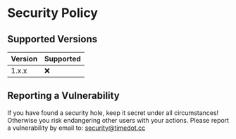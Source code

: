 # Security Policy

## Supported Versions


| Version | Supported          |
| ------- | ------------------ |
| 1.x.x  | :x: |

## Reporting a Vulnerability

If you have found a security hole, keep it secret under all circumstances! Otherwise you risk endangering other users with your actions. Please report a vulnerability by email to: security@timedot.cc

